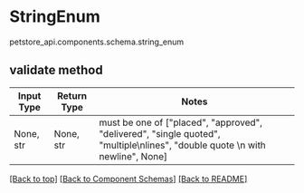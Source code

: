 # StringEnum
petstore_api.components.schema.string_enum

## validate method
Input Type | Return Type | Notes
------------ | ------------- | -------------
None, str | None, str | must be one of ["placed", "approved", "delivered", "single quoted", "multiple\nlines", "double quote \n with newline", None]

[[Back to top]](#top) [[Back to Component Schemas]](../../../README.md#Component-Schemas) [[Back to README]](../../../README.md)
